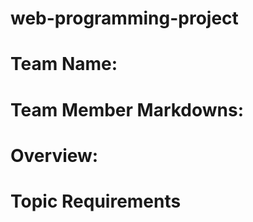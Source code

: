 # web-programming-project

# Team Name:

# Team Member Markdowns:

# Overview:

# Topic Requirements
